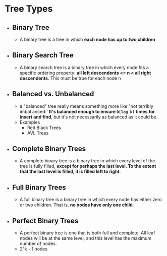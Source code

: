# Tree Types
- ## Binary Tree
    + A binary tree is a tree in which **each node has up to two children**
- ## Binary Search Tree
    + A binary search tree is a binary tree in which every node fits a specific ordering property: **all left descendents <= n < all right descendents**. This must be true for each node n
- ## Balanced vs. Unbalanced
    + a "balanced" tree really means something more like "not terribly imbal­ anced:' **It's balanced enough to ensure `O(log N)` times for insert and find**, but it's not necessarily as balanced as it could be.
    + Examples
        * Red Black Trees
        * AVL Trees
- ## Complete Binary Trees
    + A complete binary tree is a binary tree in which every level of the tree is fully filled, **except for perhaps the last level. To the extent that the last level is filled, it is filled left to right**.
- ## Full Binary Trees
    + A full binary tree is a binary tree in which every node has either zero or two children. That is, **no nodes have only one child**.
- ## Perfect Binary Trees
    + A perfect binary tree is one that is both full and complete. All leaf nodes will be at the same level, and this level has the maximum number of nodes.
    + 2^k - 1 nodes
